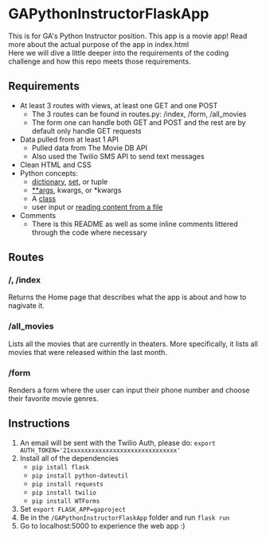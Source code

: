# GAPythonInstructorFlaskApp
This is for GA's Python Instructor position. 
This app is a movie app! Read more about the actual purpose of the app in index.html<br>
Here we will dive a little deeper into the requirements of the coding challenge and how this repo meets those requirements.

## Requirements
- At least 3 routes with views, at least one GET and one POST
    - The 3 routes can be found in routes.py: /index, /form, /all_movies
    - The form one can handle both GET and POST and the rest are by default only handle GET requests
- Data pulled from at least 1 API
    - Pulled data from The Movie DB API 
    - Also used the Twilio SMS API to send text messages
- Clean HTML and CSS
- Python concepts:
    - [dictionary](../blob/master/gaproject/util.py#L9), [set](../blob/master/gaproject/__init__.py#L60), or tuple
    - [**args](../blob/master/gaproject/__init__.py#L126), kwargs, or *kwargs
    - A [class](../blog/master/gaproject/models)
    - user input or [reading content from a file](../blob/master/gaproject/util.py)
- Comments
    - There is this README as well as some inline comments littered through the code where necessary

## Routes
### /, /index
Returns the Home page that describes what the app is about and how to nagivate it.
### /all_movies
Lists all the movies that are currently in theaters. More specifically, it lists all movies that were released within the last month.
### /form
Renders a form where the user can input their phone number and choose their favorite movie genres.

## Instructions
1. An email will be sent with the Twilio Auth, please do: `export AUTH_TOKEN='21xxxxxxxxxxxxxxxxxxxxxxxxxxxxxx'`
2. Install all of the dependencies
    - `pip istall flask`
    - `pip install python-dateutil`
    - `pip install requests`
    - `pip install twilio`
    - `pip install WTForms`
3. Set `export FLASK_APP=gaproject` 
4. Be in the `/GAPythonInstructorFlaskApp` folder and run `flask run`
5. Go to localhost:5000 to experience the web app :)